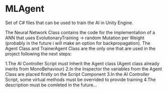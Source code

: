 # MLAgent
Set of C# files that can be used to train the AI in Unity Engine.

The Neural Network Class contains the code for the implementation of a ANN that uses EvolutionaryTraining -> random Mutation per Weight (probably in the future i will make an option for backpropagation).
The Agent Class and TrainerAgent Class are the only one that are used in the project following the next steps:

1.The AI Controller Script must Inherit the Agent class (Agent class already inerits from MonoBehaviour)
2.In the Inspector the variables from the Agent Class are placed firstly on the Script Component
3.In the AI Controller Script, some virtual methods must be overrided to provide training
4.The description must be comleted in the future...
